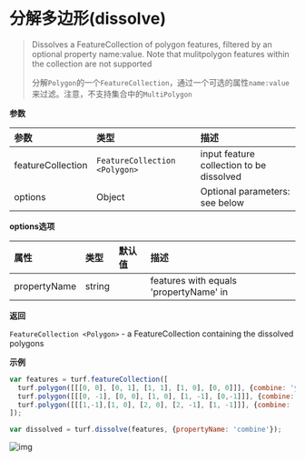 # 分解多边形(dissolve)

> Dissolves a FeatureCollection of polygon features, filtered by an optional property name:value. Note that mulitpolygon features within the collection are not supported
> 
> 分解`Polygon`的一个`FeatureCollection`，通过一个可选的属性`name:value`来过滤。注意，不支持集合中的`MultiPolygon`

**参数**

| 参数              | 类型                          | 描述                                     |
| :---------------- | :---------------------------- | :--------------------------------------- |
| featureCollection | `FeatureCollection <Polygon>` | input feature collection to be dissolved |
| options           | Object                        | Optional parameters: see below           |

**options选项**

| 属性         | 类型   | 默认值 | 描述                                   |
| :----------- | :----- | :----- | :------------------------------------- |
| propertyName | string |        | features with equals 'propertyName' in |

**返回**

`FeatureCollection <Polygon>` - a FeatureCollection containing the dissolved polygons

**示例**

```js
var features = turf.featureCollection([
  turf.polygon([[[0, 0], [0, 1], [1, 1], [1, 0], [0, 0]]], {combine: 'yes'}),
  turf.polygon([[[0, -1], [0, 0], [1, 0], [1, -1], [0,-1]]], {combine: 'yes'}),
  turf.polygon([[[1,-1],[1, 0], [2, 0], [2, -1], [1, -1]]], {combine: 'no'}),
]);

var dissolved = turf.dissolve(features, {propertyName: 'combine'});
```

![img](https://pzy-images.oss-cn-hangzhou.aliyuncs.com/img/dissolve.4cafaccd.webp)